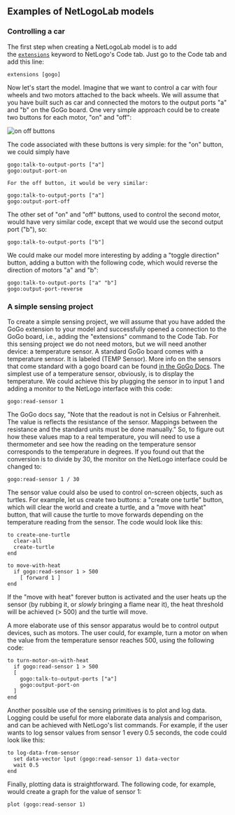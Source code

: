 ## Examples of NetLogoLab models
    
### Controlling a car
    
The first step when creating a NetLogoLab model is to add the [`extensions`](http://ccl.northwestern.edu/netlogo/docs/dictionary.html#extensions) keyword to NetLogo's Code tab. Just go to the Code tab and add this line:
    
`extensions [gogo]`
    
Now let's start the model. Imagine that we want to control a car with four wheels and two motors attached to the back wheels. We will assume that you have built such as car and connected the motors to the output ports "a" and "b" on the GoGo board. One very simple approach could be to create two buttons for each motor, "on" and "off":
    
![on off buttons](http://ccl.northwestern.edu/netlogo/docs/images/gogo/netlogolab-example1-on_off_buttons.png)
    
The code associated with these buttons is very simple: for the "on" button, we could simply have

```    
gogo:talk-to-output-ports ["a"]  
gogo:output-port-on
    
For the off button, it would be very similar:
    
gogo:talk-to-output-ports ["a"]
gogo:output-port-off
```
    
The other set of "on" and "off" buttons, used to control the second motor, would have very similar code, except that we would use the second output port ("b"), so:
    
```
gogo:talk-to-output-ports ["b"]
```
    
We could make our model more interesting by adding a "toggle direction" button, adding a button with the following code, which would reverse the direction of motors "a" and "b":

```    
gogo:talk-to-output-ports ["a" "b"]
gogo:output-port-reverse
```
    
### A simple sensing project
    
To create a simple sensing project, we will assume that you have added the GoGo extension to your model and successfully opened a connection to the GoGo board, i.e., adding the "extensions" command to the Code Tab. For this sensing project we do not need motors, but we will need another device: a temperature sensor. A standard GoGo board comes with a temperature sensor. It is labeled (TEMP Sensor). More info on the sensors that come standard with a gogo board can be found [in the GoGo Docs](https://docs.gogoboard.org/#/en/sensor/sensor-set). The simplest use of a temperature sensor, obviously, is to display the temperature. We could achieve this by plugging the sensor in to input 1 and adding a monitor to the NetLogo interface with this code:
    
```
gogo:read-sensor 1
```
    
The GoGo docs say, "Note that the readout is not in Celsius or Fahrenheit. The value is reflects the resistance of the sensor. Mappings between the resistance and the standard units must be done manually." So, to figure out how these values map to a real temperature, you will need to use a thermometer and see how the reading on the temperature sensor corresponds to the temperature in degrees. If you found out that the conversion is to divide by 30, the monitor on the NetLogo interface could be changed to:
    
```
gogo:read-sensor 1 / 30
```
    
The sensor value could also be used to control on-screen objects, such as turtles. For example, let us create two buttons: a "create one turtle" button, which will clear the world and create a turtle, and a "move with heat" button, that will cause the turtle to move forwards depending on the temperature reading from the sensor. The code would look like this:

```    
to create-one-turtle
  clear-all
  create-turtle
end
    
to move-with-heat
  if gogo:read-sensor 1 > 500
    [ forward 1 ]
end
```
    
If the "move with heat" forever button is activated and the user heats up the sensor (by rubbing it, or _slowly_ bringing a flame near it), the heat threshold will be achieved (> 500) and the turtle will move.
    
A more elaborate use of this sensor apparatus would be to control output devices, such as motors. The user could, for example, turn a motor on when the value from the temperature sensor reaches 500, using the following code:

```    
to turn-motor-on-with-heat
  if gogo:read-sensor 1 > 500
  [
    gogo:talk-to-output-ports ["a"]
    gogo:output-port-on
  ]
end
```
    
Another possible use of the sensing primitives is to plot and log data. Logging could be useful for more elaborate data analysis and comparison, and can be achieved with NetLogo's list commands. For example, if the user wants to log sensor values from sensor 1 every 0.5 seconds, the code could look like this:

```    
to log-data-from-sensor
  set data-vector lput (gogo:read-sensor 1) data-vector
  wait 0.5
end
```
    
Finally, plotting data is straightforward. The following code, for example, would create a graph for the value of sensor 1:

```    
plot (gogo:read-sensor 1)
```

